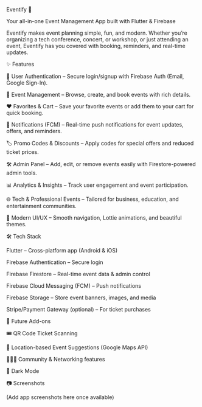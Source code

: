 Eventify 🎉

Your all-in-one Event Management App built with Flutter & Firebase

Eventify makes event planning simple, fun, and modern. Whether you’re organizing a tech conference, concert, or workshop, or just attending an event, Eventify has you covered with booking, reminders, and real-time updates.

✨ Features

🔑 User Authentication – Secure login/signup with Firebase Auth (Email, Google Sign-In).

📅 Event Management – Browse, create, and book events with rich details.

❤️ Favorites & Cart – Save your favorite events or add them to your cart for quick booking.

🔔 Notifications (FCM) – Real-time push notifications for event updates, offers, and reminders.

🏷️ Promo Codes & Discounts – Apply codes for special offers and reduced ticket prices.

🛠️ Admin Panel – Add, edit, or remove events easily with Firestore-powered admin tools.

📊 Analytics & Insights – Track user engagement and event participation.

🌐 Tech & Professional Events – Tailored for business, education, and entertainment communities.

🎨 Modern UI/UX – Smooth navigation, Lottie animations, and beautiful themes.

🛠️ Tech Stack

Flutter – Cross-platform app (Android & iOS)

Firebase Authentication – Secure login

Firebase Firestore – Real-time event data & admin control

Firebase Cloud Messaging (FCM) – Push notifications

Firebase Storage – Store event banners, images, and media

Stripe/Payment Gateway (optional) – For ticket purchases

🚀 Future Add-ons

🎟️ QR Code Ticket Scanning

📍 Location-based Event Suggestions (Google Maps API)

🧑‍🤝‍🧑 Community & Networking features

🌙 Dark Mode

📷 Screenshots

(Add app screenshots here once available)
